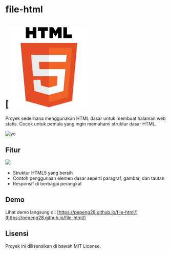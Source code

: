 # file-html
# [![Vim The editor](HTML5_logo_and_wordmark.svg.png)

Proyek sederhana menggunakan HTML dasar untuk membuat halaman web statis. Cocok untuk pemula yang ingin memahami struktur dasar HTML.

![yo](https://images.app.goo.gl/9iFBKwHF1eai8QgB6)

## Fitur

![](https://upload.wikimedia.org/wikipedia/commons/9/99/Unofficial_JavaScript_logo_2.svg)

- Struktur HTML5 yang bersih
- Contoh penggunaan elemen dasar seperti paragraf, gambar, dan tautan
- Responsif di berbagai perangkat

## Demo

Lihat demo langsung di: [https://pepeng28.github.io/file-html/](https://pepeng28.github.io/file-html/)

## Lisensi

Proyek ini dilisensikan di bawah MIT License.
